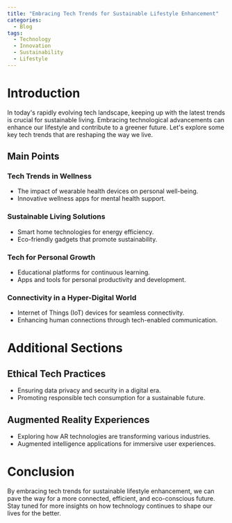 ```yaml
---
title: "Embracing Tech Trends for Sustainable Lifestyle Enhancement"
categories:
  - Blog
tags:
  - Technology
  - Innovation
  - Sustainability
  - Lifestyle
---
```


# Introduction
In today's rapidly evolving tech landscape, keeping up with the latest trends is crucial for sustainable living. Embracing technological advancements can enhance our lifestyle and contribute to a greener future. Let's explore some key tech trends that are reshaping the way we live.

## Main Points
### Tech Trends in Wellness
- The impact of wearable health devices on personal well-being.
- Innovative wellness apps for mental health support.

### Sustainable Living Solutions
- Smart home technologies for energy efficiency.
- Eco-friendly gadgets that promote sustainability.

### Tech for Personal Growth
- Educational platforms for continuous learning.
- Apps and tools for personal productivity and development.

### Connectivity in a Hyper-Digital World
- Internet of Things (IoT) devices for seamless connectivity.
- Enhancing human connections through tech-enabled communication.

# Additional Sections
## Ethical Tech Practices
- Ensuring data privacy and security in a digital era.
- Promoting responsible tech consumption for a sustainable future.

## Augmented Reality Experiences
- Exploring how AR technologies are transforming various industries.
- Augmented intelligence applications for immersive user experiences.

# Conclusion
By embracing tech trends for sustainable lifestyle enhancement, we can pave the way for a more connected, efficient, and eco-conscious future. Stay tuned for more insights on how technology continues to shape our lives for the better.